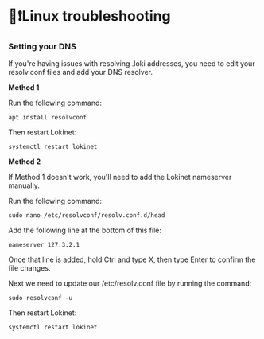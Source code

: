 # 🐧❗️Linux troubleshooting

### Setting your DNS

If you're having issues with resolving .loki addresses, you need to edit your resolv.conf files and add your DNS resolver.

**Method 1**

Run the following command:

```text
apt install resolvconf
```

Then restart Lokinet:

```text
systemctl restart lokinet
```

**Method 2**

If Method 1 doesn't work, you'll need to add the Lokinet nameserver manually.

Run the following command:

```text
sudo nano /etc/resolvconf/resolv.conf.d/head
```

Add the following line at the bottom of this file:

```text
nameserver 127.3.2.1
```

Once that line is added, hold Ctrl and type X, then type Enter to confirm the file changes.

Next we need to update our /etc/resolv.conf file by running the command:

```text
sudo resolvconf -u
```

Then restart Lokinet: 

```text
systemctl restart lokinet
```

